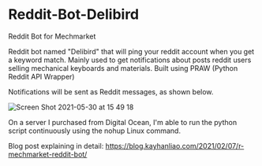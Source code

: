 # Reddit-Bot-Delibird
Reddit Bot for Mechmarket

Reddit bot named "Delibird" that will ping your reddit account when you get a keyword match. Mainly used to get notifications about posts reddit users selling mechanical keyboards and materials. Built using PRAW (Python Reddit API Wrapper) 

Notifications will be sent as Reddit messages, as shown below.

![Screen Shot 2021-05-30 at 15 49 18](https://user-images.githubusercontent.com/42952515/120104724-9b359a00-c15e-11eb-8ede-ba314b9d8f20.png)

On a server I purchased from Digital Ocean, I'm able to run the python script continuously using the nohup Linux command. 

Blog post explaining in detail: https://blog.kayhanliao.com/2021/02/07/r-mechmarket-reddit-bot/
